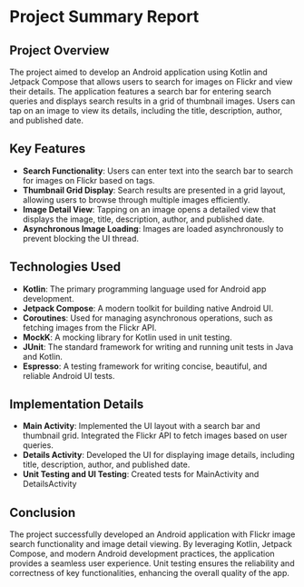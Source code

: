 # Project Summary Report

## Project Overview

The project aimed to develop an Android application using Kotlin and Jetpack Compose that allows users to search for images on Flickr and view their details. The application features a search bar for entering search queries and displays search results in a grid of thumbnail images. Users can tap on an image to view its details, including the title, description, author, and published date.

## Key Features

- **Search Functionality**: Users can enter text into the search bar to search for images on Flickr based on tags.
- **Thumbnail Grid Display**: Search results are presented in a grid layout, allowing users to browse through multiple images efficiently.
- **Image Detail View**: Tapping on an image opens a detailed view that displays the image, title, description, author, and published date.
- **Asynchronous Image Loading**: Images are loaded asynchronously to prevent blocking the UI thread.

## Technologies Used

- **Kotlin**: The primary programming language used for Android app development.
- **Jetpack Compose**: A modern toolkit for building native Android UI.
- **Coroutines**: Used for managing asynchronous operations, such as fetching images from the Flickr API.
- **MockK**: A mocking library for Kotlin used in unit testing.
- **JUnit**: The standard framework for writing and running unit tests in Java and Kotlin.
- **Espresso**: A testing framework for writing concise, beautiful, and reliable Android UI tests.

## Implementation Details

- **Main Activity**: Implemented the UI layout with a search bar and thumbnail grid. Integrated the Flickr API to fetch images based on user queries.
- **Details Activity**: Developed the UI for displaying image details, including title, description, author, and published date.
- **Unit Testing and UI Testing**: Created tests for MainActivity and DetailsActivity

## Conclusion

The project successfully developed an Android application with Flickr image search functionality and image detail viewing. By leveraging Kotlin, Jetpack Compose, and modern Android development practices, the application provides a seamless user experience. Unit testing ensures the reliability and correctness of key functionalities, enhancing the overall quality of the app.
